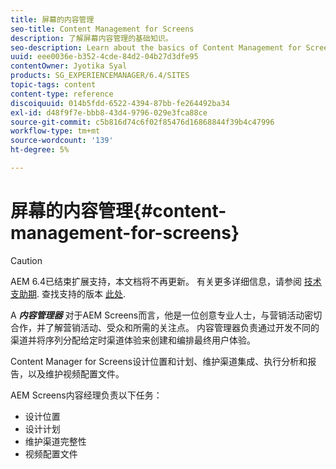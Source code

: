 ```yaml
---
title: 屏幕的内容管理
seo-title: Content Management for Screens
description: 了解屏幕内容管理的基础知识。
seo-description: Learn about the basics of Content Management for Screens.
uuid: eee0036e-b352-4cde-84d2-04b27d3dfe95
contentOwner: Jyotika Syal
products: SG_EXPERIENCEMANAGER/6.4/SITES
topic-tags: content
content-type: reference
discoiquuid: 014b5fdd-6522-4394-87bb-fe264492ba34
exl-id: d48f9f7e-bbb8-43d4-9796-029e3fca88ce
source-git-commit: c5b816d74c6f02f85476d16868844f39b4c47996
workflow-type: tm+mt
source-wordcount: '139'
ht-degree: 5%

---
```


# 屏幕的内容管理{#content-management-for-screens}

>[!CAUTION]
>
>AEM 6.4已结束扩展支持，本文档将不再更新。 有关更多详细信息，请参阅 [技术支助期](https://helpx.adobe.com/cn/support/programs/eol-matrix.html). 查找支持的版本 [此处](https://experienceleague.adobe.com/docs/).

A ***内容管理器*** 对于AEM Screens而言，他是一位创意专业人士，与营销活动密切合作，并了解营销活动、受众和所需的关注点。 内容管理器负责通过开发不同的渠道并将序列分配给定时渠道体验来创建和编排最终用户体验。

Content Manager for Screens设计位置和计划、维护渠道集成、执行分析和报告，以及维护视频配置文件。

AEM Screens内容经理负责以下任务：

* 设计位置
* 设计计划
* 维护渠道完整性
* 视频配置文件
